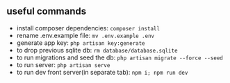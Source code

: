 ## useful commands
- install composer dependencies: `composer install`
- rename .env.example file: `mv .env.example .env`
- generate app key: `php artisan key:generate`
- to drop previous sqlite db: `rm database/database.sqlite`
- to run migrations and seed the db: `php artisan migrate --force --seed`
- to run server: `php artisan serve`
- to run dev front server(in separate tab): `npm i; npm run dev`